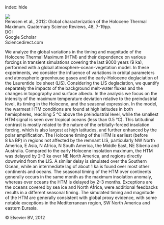 index: hide

<div class="Citation">
    <div class="Citation-thumb CitationThumb-linked"  data-href="https://doi.org/10.1016/j.quascirev.2012.05.022">
      <img src="https://static.claimspace.cloud/climate-study-static/refs/thumbs/5/Renssen_et_al_2012-thumb.png" />
    </div>

  <div class="Citation-body">
    <div class="Citation-text">Renssen et al., 2012: Global characterization of the Holocene Thermal Maximum. <span class="Article-journal">Quaternary Science Reviews, </span><span class="Article-volume">48, </span>7-19pp.</div>
    <div class="Citation-links">
      <div class="CitationLink" data-href="https://doi.org/10.1016/j.quascirev.2012.05.022">
        <div class="CitationLink-icon CitationLink-Doi"></div>
        <div class="CitationLink-text">DOI</div>
      </div>
      <div class="CitationLink" data-href="https://scholar.google.com/scholar?q=10.1016/j.quascirev.2012.05.022">
        <div class="CitationLink-icon CitationLink-Scholar"></div>
        <div class="CitationLink-text">Google Scholar</div>
      </div>
      <div class="CitationLink" data-href="http://www.sciencedirect.com/science/article/pii/S0277379112002168">
        <div class="CitationLink-icon CitationLink-Publisher"></div>
        <div class="CitationLink-text">Sciencedirect.com</div>
      </div>
    </div>
  </div>
</div>

We analyze the global variations in the timing and magnitude of the Holocene Thermal Maximum (HTM) and their dependence on various forcings in transient simulations covering the last 9000 years (9 ka), performed with a global atmosphere-ocean-vegetation model. In these experiments, we consider the influence of variations in orbital parameters and atmospheric greenhouse gases and the early-Holocene deglaciation of the Laurentide Ice sheet (LIS). Considering the LIS deglaciation, we quantify separately the impacts of the background melt-water fluxes and the changes in topography and surface albedo.                   In the analysis we focus on the intensity of the maximum temperature deviation relative to the preindustrial level, its timing in the Holocene, and the seasonal expression. In the model, the warmest HTM conditions are found at high latitudes in both hemispheres, reaching 5 °C above the preindustrial level, while the smallest HTM signal is seen over tropical oceans (less than 0.5 °C). This latitudinal contrast is mostly related to the nature of the orbitally-forced insolation forcing, which is also largest at high latitudes, and further enhanced by the polar amplification. The Holocene timing of the HTM is earliest (before 8 ka BP) in regions not affected by the remnant LIS, particularly NW North America, E Asia, N Africa, N South America, the Middle East, NE Siberia and Australia. Compared to the early Holocene insolation maximum, the HTM was delayed by 2–3 ka over NE North America, and regions directly downwind from the LIS. A similar delay is simulated over the Southern Ocean, while an intermediate lag of about 1 ka is found over most other continents and oceans. The seasonal timing of the HTM over continents generally occurs in the same month as the maximum insolation anomaly, whereas over oceans the HTM is delayed by 2–3 months. Exceptions are the oceans covered by sea ice and North Africa, were additional feedbacks results in a different seasonal timing. The simulated timing and magnitude of the HTM are generally consistent with global proxy evidence, with some notable exceptions in the Mediterranean region, SW North America and eastern Eurasia.

<div class="Citation-copy">
&copy; Elsevier BV, 2012
</div>